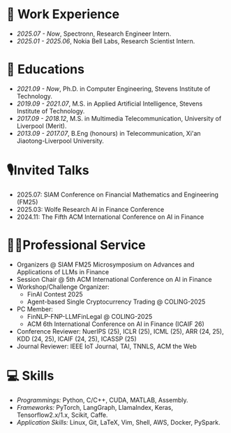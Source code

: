 # 💼 Work Experience
- *2025.07 - Now*, Spectronn, Research Engineer Intern. 
- *2025.01 - 2025.06*, Nokia Bell Labs, Research Scientist Intern. 


# 📖 Educations
- *2021.09 - Now*, Ph.D. in Computer Engineering, Stevens Institute of Technology.
- *2019.09 - 2021.07*, M.S. in Applied Artificial Intelligence, Stevens Institute of Technology.
- *2017.09 - 2018.12*, M.S. in Multimedia Telecommunication, University of Liverpool (Merit).
- *2013.09 - 2017.07*, B.Eng (honours) in Telecommunication, Xi'an Jiaotong-Liverpool University.


# 🎙️Invited Talks
* 2025.07: SIAM Conference on Financial Mathematics and Engineering (FM25) 
* 2025.03: Wolfe Research AI in Finance Conference
* 2024.11: The Fifth ACM International Conference on AI in Finance


# 🧑‍🎨Professional Service
- Organizers @ SIAM FM25 Microsymposium on Advances and Applications of LLMs in Finance
- Session Chair @ 5th ACM International Conference on AI in Finance 
- Workshop/Challenge Organizer: 
   - FinAI Contest 2025
   - Agent-based Single Cryptocurrency Trading @ COLING-2025
- PC Member:
  - FinNLP-FNP-LLMFinLegal @ COLING-2025 
  - ACM 6th International Conference on AI in Finance (ICAIF 26)
- Conference Reviewer: NuerIPS (25), ICLR (25), ICML (25), ARR (24, 25), KDD (24, 25), ICAIF (24, 25), ICASSP (25)
- Journal Reviewer: IEEE IoT Journal, TAI, TNNLS, ACM the Web


# 💻 Skills
- *Programmings:* Python, C/C++, CUDA, MATLAB, Assembly.
- *Frameworks:* PyTorch, LangGraph, LlamaIndex, Keras, Tensorflow2.x/1.x, Scikit, Caffe.
- *Application Skills:* Linux, Git, LaTeX, Vim, Shell, AWS, Docker, PySpark.
